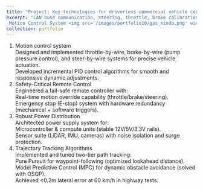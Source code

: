 ```yaml
---
title: "Project: Key technologies for driverless commercial vehicle control systems"
excerpt: "CAN buse communication, steering, throttle, brake calibration of autonomous gas vehicle:<br/>
 Motion Control System <img src='/images/portfolio10/gas_xinda.png' width='500' height='300'>"
collection: portfolio
---
```


1. Motion control system<br/>
Designed and implemented throttle-by-wire, brake-by-wire (pump pressure control), and steer-by-wire systems for precise vehicle actuation.<br/>
Developed incremental PID control algorithms for smooth and responsive dynamic adjustments.<br/>
1. Safety-Critical Remote Control<br/>
Engineered a fail-safe remote controller with:<br/>
Real-time motion override capability (throttle/brake/steering).<br/>
Emergency stop (E-stop) system with hardware redundancy (mechanical + software triggers).<br/>
1. Robust Power Distribution<br/>
Architected power supply system for:<br/>
Microcontroller & compute units (stable 12V/5V/3.3V rails).<br/>
Sensor suite (LiDAR, IMU, cameras) with noise isolation and surge protection.<br/>
1. Trajectory Tracking Algorithms<br/>
Implemented and tuned two-tier path tracking:<br/>
Pure Pursuit for waypoint-following (optimized lookahead distance).<br/>
Model Predictive Control (MPC) for dynamic obstacle avoidance (solved with OSQP).<br/>
Achieved <0.2m lateral error at 60 km/h in highway tests.<br/>

